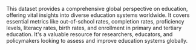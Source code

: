 This dataset provides a comprehensive global perspective on education, offering vital insights into diverse education systems worldwide. It covers essential metrics like out-of-school rates, completion rates, proficiency levels, literacy rates, birth rates, and enrollment in primary and tertiary education. It's a valuable resource for researchers, educators, and policymakers looking to assess and improve education systems globally.
